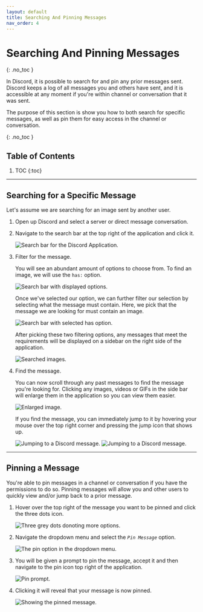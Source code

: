```yaml
---
layout: default
title: Searching And Pinning Messages
nav_order: 4
---
```


# Searching And Pinning Messages
{: .no_toc }

In Discord, it is possible to search for and pin any prior messages sent. Discord keeps a log of all messages you and others have sent, and it is accessible at any moment if you're within channel or conversation that it was sent.

The purpose of this section is show you how to both search for specific messages, as well as pin them for easy access in the channel or conversation.

{: .no_toc }
## Table of Contents
1. TOC
{:toc}

---
## Searching for a Specific Message

Let's assume we are searching for an image sent by another user.

1. Open up Discord and select a server or direct message conversation.

2. Navigate to the search bar at the top right of the application and click it.

    <img src="https://kaydens.ca/user-docs-discord/assets/images/search.PNG" alt="Search bar for the Discord Application."/>
    
3. Filter for the message.

    You will see an abundant amount of options to choose from. To find an image, we will use the `has:` option.

    <img src="https://kaydens.ca/user-docs-discord/assets/images/searching_for_has.PNG" alt="Search bar with displayed options."/>

    Once we've selected our option, we can further filter our selection by selecting what the message must contain. Here, we pick that the message we are looking for must contain an image.

    <img src="https://kaydens.ca/user-docs-discord/assets/images/has_image.PNG" alt="Search bar with selected has option."/>

    After picking these two filtering options, any messages that meet the requirements will be displayed on a sidebar on the right side of the application.

    <img src="https://kaydens.ca/user-docs-discord/assets/images/searched_images.PNG" alt="Searched images."/>

4. Find the message.
    
    You can now scroll through any past messages to find the message you're looking for. Clicking any images, videos or GIFs in the side bar will enlarge them in the application so you can view them easier.

    <img src="https://kaydens.ca/user-docs-discord/assets/images/enlarged_image.PNG" alt="Enlarged image."/>

    If you find the message, you can immediately jump to it by hovering your mouse over the top right corner and pressing the jump icon that shows up.

    <img src="https://kaydens.ca/user-docs-discord/assets/images/jump-to-message.PNG" alt="Jumping to a Discord message."/>

    <img src="https://kaydens.ca/user-docs-discord/assets/images/jumped.PNG" alt="Jumping to a Discord message."/>

---

## Pinning a Message

You're able to pin messages in a channel or conversation if you have the permissions to do so. Pinning messages will allow you and other users to quickly view and/or jump back to a prior message.

1. Hover over the top right of the message you want to be pinned and click the three dots icon.

    <img src="https://kaydens.ca/user-docs-discord/assets/images/three_dots.PNG" alt="Three grey dots donoting more options."/>

2. Navigate the dropdown menu and select the *`Pin Message`* option.

    <img src="https://kaydens.ca/user-docs-discord/assets/images/pin_option.PNG" alt="The pin option in the dropdown menu."/>

3. You will be given a prompt to pin the message, accept it and then navigate to the pin icon top right of the application.

    <img src="https://kaydens.ca/user-docs-discord/assets/images/select_the_pinning_option.PNG" alt="Pin prompt."/>

4. Clicking it will reveal that your message is now pinned.

    <img src="https://kaydens.ca/user-docs-discord/assets/images/pinned_message.PNG" alt="Showing the pinned message."/>